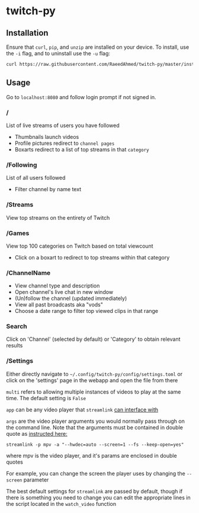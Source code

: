 # twitch-py
## Installation
Ensure that `curl`, `pip`, and `unzip` are installed on your device.
To install, use the `-i` flag, and to uninstall use the `-u` flag:
```bash
curl https://raw.githubusercontent.com/RaeedAhmed/twitch-py/master/install.sh | bash -s -- -i
```
## Usage
Go to `localhost:8080` and follow login prompt if not signed in.

### /
List of live streams of users you have followed
- Thumbnails launch videos
- Profile pictures redirect to `channel pages`
- Boxarts redirect to a list of top streams in that `category`

### /Following
List of all users followed
- Filter channel by name text

### /Streams
View top streams on the entirety of Twitch

### /Games
View top 100 categories on Twitch based on total viewcount
- Click on a boxart to redirect to top streams within that category

### /ChannelName
- View channel type and description
- Open channel's live chat in new window
- (Un)follow the channel (updated immediately)
- View all past broadcasts aka "vods"
- Choose a date range to filter top viewed clips in that range

### Search
Click on 'Channel' (selected by default) or 'Category' to obtain relevant results

### /Settings
Either directly navigate to `~/.config/twitch-py/config/settings.toml` or click on the 'settings' page in the webapp and open the file from there

`multi` refers to allowing multiple instances of videos to play at the same time. The default setting is `False`

`app` can be any video player that `streamlink` [can interface with](https://streamlink.github.io/players.html)

`args` are the video player arguments you would normally pass through on the command line. Note that the arguments must be contained in double quote as [instructed here:](https://streamlink.github.io/cli.html#player-options)
```
streamlink -p mpv -a "--hwdec=auto --screen=1 --fs --keep-open=yes"
```
where mpv is the video player, and it's params are enclosed in double quotes

For example, you can change the screen the player uses by changing the `--screen` parameter

The best default settings for `streamlink` are passed by default, though if there is something you need to change you can edit the appropriate lines in the script located in the `watch_video` function